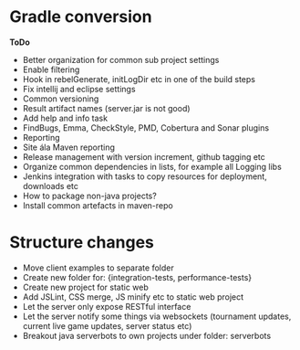Gradle conversion
=====================

**ToDo**

- Better organization for common sub project settings
- Enable filtering
- Hook in rebelGenerate, initLogDir etc in one of the build steps
- Fix intellij and eclipse settings
- Common versioning
- Result artifact names (server.jar is not good)
- Add help and info task
- FindBugs, Emma, CheckStyle, PMD, Cobertura and Sonar plugins
- Reporting
- Site ála Maven reporting
- Release management with version increment, github tagging etc
- Organize common dependencies in lists, for example all Logging libs
- Jenkins integration with tasks to copy resources for deployment, downloads etc
- How to package non-java projects?
- Install common artefacts in maven-repo


Structure changes
====================

- Move client examples to separate folder
- Create new folder for: {integration-tests, performance-tests}
- Create new project for static web
- Add JSLint, CSS merge, JS minify etc to static web project
- Let the server only expose RESTful interface
- Let the server notify some things via websockets (tournament updates, current live game updates, server status etc)
- Breakout java serverbots to own projects under folder: serverbots
